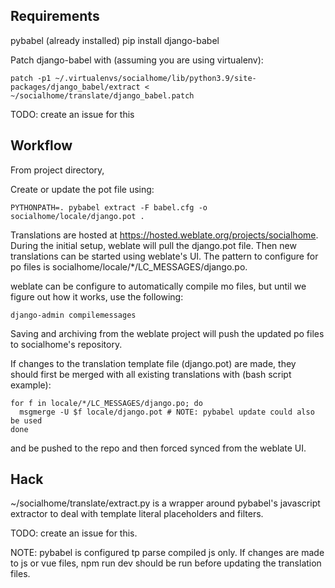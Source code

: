 Requirements
------------

pybabel (already installed)
pip install django-babel

Patch django-babel with (assuming you are using virtualenv):
```
patch -p1 ~/.virtualenvs/socialhome/lib/python3.9/site-packages/django_babel/extract < ~/socialhome/translate/django_babel.patch
```

TODO: create an issue for this

Workflow
--------

From project directory,

Create or update the pot file using:
```
PYTHONPATH=. pybabel extract -F babel.cfg -o socialhome/locale/django.pot .
```

Translations are hosted at https://hosted.weblate.org/projects/socialhome. During the initial setup, weblate will pull the django.pot file.
Then new translations can be started using weblate's UI. The pattern to configure for po files is socialhome/locale/*/LC_MESSAGES/django.po.

weblate can be configure to automatically compile mo files, but until we figure out how it works, use the following:
```
django-admin compilemessages
```
Saving and archiving from the weblate project will push the updated po files to socialhome's repository.

If changes to the translation template file (django.pot) are made, they should first be merged with all existing translations with (bash script example):

```
for f in locale/*/LC_MESSAGES/django.po; do
  msgmerge -U $f locale/django.pot # NOTE: pybabel update could also be used
done
```

and be pushed to the repo and then forced synced from the weblate UI.



Hack
----

~/socialhome/translate/extract.py is a wrapper around pybabel's javascript extractor to deal with template literal placeholders and filters.

TODO: create an issue for this.

NOTE: pybabel is configured tp parse compiled js only. If changes are made to js or vue files, npm run dev should be run before updating the translation files.
